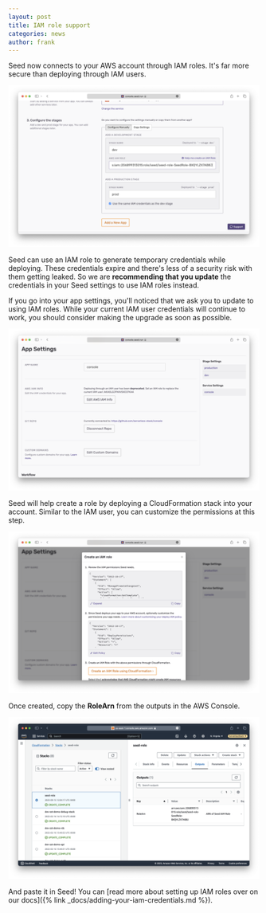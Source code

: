 ```yaml
---
layout: post
title: IAM role support
categories: news
author: frank
---
```


Seed now connects to your AWS account through IAM roles. It's far more secure than deploying through IAM users.

![Create Seed app IAM role](/assets/blog/iam-role-support/create-seed-app-iam-role.png)

Seed can use an IAM role to generate temporary credentials while deploying. These credentials expire and there's less of a security risk with them getting leaked. So we are **recommending that you update** the credentials in your Seed settings to use IAM roles instead.

If you go into your app settings, you'll noticed that we ask you to update to using IAM roles. While your current IAM user credentials will continue to work, you should consider making the upgrade as soon as possible.

![Seed app IAM role update message](/assets/blog/iam-role-support/seed-app-iam-role-update-message.png)

Seed will help create a role by deploying a CloudFormation stack into your account. Similar to the IAM user, you can customize the permissions at this step.

![Create IAM role in Seed](/assets/blog/iam-role-support/create-iam-role-in-seed.png)

Once created, copy the **RoleArn** from the outputs in the AWS Console.

![AWS Console IAM role ARN](/assets/blog/iam-role-support/aws-console-iam-role-arn.png)

And paste it in Seed! You can [read more about setting up IAM roles over on our docs]({% link _docs/adding-your-iam-credentials.md %}).
